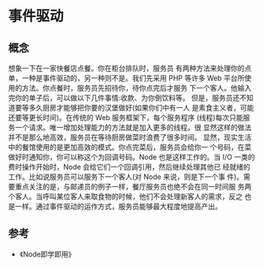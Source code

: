 # 事件驱动

## 概念

想象一下在一家快餐店点餐。你在柜台排队时，服务员 有两种方法来处理你的点单，一种是事件驱动的，另一种则不是。我们先采用 PHP 等许多 Web 平台所使用的方法。你点餐时，服务员先招待你，待你点完后才服务 下一个客人。他输入完你的单子后，可以做以下几件事情:收款、为你倒饮料等。 但是，服务员还不知道要等多久厨房才能够把你要的汉堡做好(如果你们中有一人 是素食主义者，可能还要等更长时间)。在传统的 Web 服务框架下，每个服务程序
(线程)每次只能服务一个请求。唯一增加处理能力的方法就是加入更多的线程。很 显然这样的做法并不是那么地高效，服务员在等待厨房做菜时浪费了很多时间。
显然，现实生活中的餐馆使用的是更加高效的模式。你点完菜后，服务员会给你一 个号码，在菜做好时通知你，你可以称这个为回调号码。Node 也是这样工作的。当 I/O 一类的费时操作开始时，Node 会给它们一个回调引用，然后继续处理其他已 经就绪的工作。比如说服务员可以服务下一个客人(对 Node 来说，则是下一个事 件)。需要重点关注的是，与邮递员的例子一样，餐厅服务员也绝不会在同一时间服 务两个客人。当呼叫某位客人来取食物的时候，他们不会处理新客人的需求，反之 也是一样。通过事件驱动的运作方式，服务员能够最大程度地提高产出。

## 参考

- 《Node即学即用》
